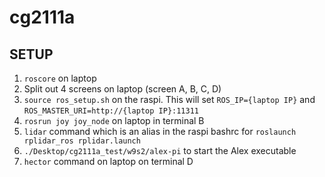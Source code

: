 # cg2111a

## SETUP

1. `roscore` on laptop
2. Split out 4 screens on laptop (screen A, B, C, D)
3. `source ros_setup.sh` on the raspi. This will set `ROS_IP={laptop IP}` and `ROS_MASTER_URI=http://{laptop IP}:11311`
4. `rosrun joy joy_node` on laptop in terminal B
5. `lidar` command which is an alias in the raspi bashrc for `roslaunch rplidar_ros rplidar.launch`
6. `./Desktop/cg2111a_test/w9s2/alex-pi` to start the Alex executable
7. `hector` command on laptop on terminal D